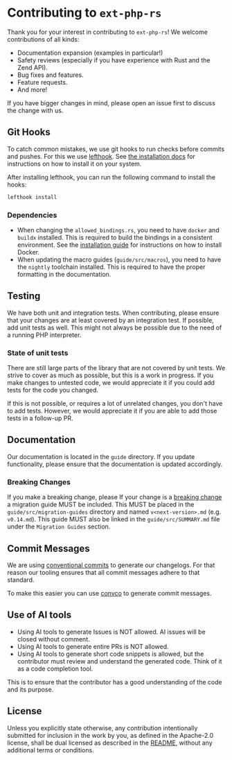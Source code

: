 # Contributing to `ext-php-rs`

Thank you for your interest in contributing to `ext-php-rs`! We welcome contributions of all kinds:

- Documentation expansion (examples in particular!)
- Safety reviews (especially if you have experience with Rust and the Zend API).
- Bug fixes and features.
- Feature requests.
- And more!

If you have bigger changes in mind, please open an issue first to discuss the change with us.

## Git Hooks

To catch common mistakes, we use git hooks to run checks before commits and pushes.
For this we use [lefthook](https://github.com/evilmartians/lefthook). See
[the installation docs](https://lefthook.dev/installation/) for instructions on how to install it on
your system.

After installing lefthook, you can run the following command to install the hooks:

```bash
lefthook install
```

### Dependencies

- When changing the `allowed_bindings.rs`, you need to have `docker` and `buildx` installed. This is required to
  build the bindings in a consistent environment. See the [installation guide](https://docs.docker.com/engine/install/)
  for instructions on how to install Docker.
- When updating the macro guides (`guide/src/macros`), you need to have the `nightly` toolchain installed. This is required
  to have the proper formatting in the documentation.

## Testing

We have both unit and integration tests. When contributing, please ensure that your changes are at least
covered by an integration test. If possible, add unit tests as well. This might not always be possible
due to the need of a running PHP interpreter.

### State of unit tests
There are still large parts of the library that are not covered by unit tests. We strive to cover
as much as possible, but this is a work in progress. If you make changes to untested code, we would
appreciate it if you could add tests for the code you changed.

If this is not possible, or requires a lot of unrelated changes, you don't have to add tests. However,
we would appreciate it if you are able to add those tests in a follow-up PR.

## Documentation

Our documentation is located in the `guide` directory.
If you update functionality, please ensure that the documentation is updated accordingly.

### Breaking Changes

If you make a breaking change, please
If your change is a [breaking change](https://semver.org) a migration guide MUST be included. This
MUST be placed in the `guide/src/migration-guides` directory and named `v<next-version>.md` (e.g. `v0.14.md`).
This guide MUST also be linked in the `guide/src/SUMMARY.md` file under the `Migration Guides` section.

## Commit Messages

We are using [conventional commits](https://www.conventionalcommits.org/en/v1.0.0/) to generate our changelogs.
For that reason our tooling ensures that all commit messages adhere to that standard.

To make this easier you can use [convco](https://convco.github.io) to generate commit messages.

## Use of AI tools

- Using AI tools to generate Issues is NOT allowed. AI issues will be closed without comment.
- Using AI tools to generate entire PRs is NOT allowed.
- Using AI tools to generate short code snippets is allowed, but the contributor must review and understand
  the generated code. Think of it as a code completion tool.

This is to ensure that the contributor has a good understanding of the code and its purpose.

## License

Unless you explicitly state otherwise, any contribution intentionally submitted
for inclusion in the work by you, as defined in the Apache-2.0 license, shall be
dual licensed as described in the [README](README.md#license), without any additional terms or conditions.
